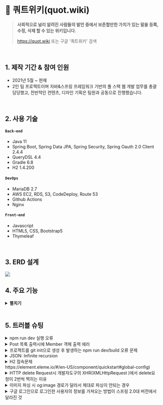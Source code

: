 # :pushpin: 쿼트위키(quot.wiki)
>**사회적으로 널리 알려진 사람들의 발언 중에서 보존할만한 가치가 있는 말을 등록, 수정, 삭제 할 수 있는 위키입니다.**
>
>https://quot.wiki  또는 구글 '쿼트위키' 검색

</br>



## 1. 제작 기간 & 참여 인원
- 2021년 5월 ~ 현재
- 2인 팀 프로젝트이며 자바&스프링 프레임워크 기반의 풀 스택 웹 개발 업무를 총괄 담당했고,
  전반적인 컨텐츠, 디자인 기획은 팀원과 공동으로 진행했습니다.

</br>



## 2. 사용 기술
#### `Back-end`
  - Java 11
  - Spring Boot, Spring Data JPA, Spring Security, Spring Oauth 2.0 Client 2.4.4
  - QueryDSL 4.4
  - Gradle 6.8
  - H2 1.4.200

#### `DevOps`

- MariaDB 2.7
- AWS EC2, RDS, S3, CodeDeploy, Route 53
- Github Actions
- Nginx

#### `Front-end`
  - Javascript
  - HTML5, CSS, Bootstrap5
  - Thymeleaf

</br>



## 3. ERD 설계

![](https://github.com/warscodev/portfolio/blob/main/%EC%BF%BC%ED%8A%B8%EC%9C%84%ED%82%A4/img/erd.png?raw=true)

## 4. 주요 기능

<details>
<summary><b>펼치기</b></summary>
<div markdown="1">

### 4.1. 발언 등록

- 이용자는 특정 인물을 선택 한 뒤 해당 인물의 발언을 등록할 수 있습니다. 인물이 아직 등록되어 있지 않은 경우에는 인물 등록을 먼저 해야하며 발언을 등록할 때 해당 발언의 일자, 출처 URL, 내용, 관련 태그를 반드시 입력해야합니다. 이는 유효성 검사를 통해 검증되고 조건에 충족하지 않는 경우 메시지를 띄우고 등록이 진행되지 않습니다.

  > - **관련 클래스**
  >
  >   - Remark (Domain Class) :pushpin: [코드](https://github.com/warscodev/quot/blob/master/src/main/java/com/udpr/quot/domain/remark/Remark.java)
  >
  >   - RemarkRepository (JPA Interface)
  >   - RemarkApiController :pushpin:[코드](https://github.com/warscodev/quot/blob/master/src/main/java/com/udpr/quot/web/controller/remark/RemarkApiController.java)
  >   - RemarkService :pushpin:[코드](https://github.com/warscodev/quot/blob/master/src/main/java/com/udpr/quot/service/remark/RemarkService.java)

  

### 4.2. 발언 목록 및 검색

- 일반 게시판과 피드 방식의 중간 형태로 구현한 발언 목록 페이지에서 카테고리별 발언 보기, 페이지 이동, 좋아요/싫어요, 발언 스크랩이 가능합니다.

- Rest Api 방식으로 사이드에 화제 발언 탭을 구현하여 최근 일주일간 좋아요, 싫어요, 댓글이 가장 많이 달린 순으로 정렬했습니다.

- 사이트 헤더에 구현된 검색창을 통해 사이트 어디서든 검색하여 원하는 발언 또는 인물을 검색할 수 있습니다.

  > - **관련 클래스**
  >
  >   - RemarkContorller
  >   - RemarkService
  >
  >   - RemarkRepositoryImpl (QueryDSL Implements Class) :pushpin: [코드](https://github.com/warscodev/quot/blob/master/src/main/java/com/udpr/quot/domain/remark/repository/RemarkRepositoryImpl.java)
  >
  >
  >   - RemarkApiQueryRepository :pushpin:[코드](https://github.com/warscodev/quot/blob/master/src/main/java/com/udpr/quot/domain/remark/repository/RemarkApiQueryRepository.java)



### 4.3. 댓글

- 개별 발언 페이지에서 로그인 한 회원은 발언에 대한 좋아요/싫어요, 스크랩을 할 수 있고 댓글을 작성할 수 있습니다.

- 댓글에 대한 대댓글을 작성할 수 있고 댓글을 신고할 수 있습니다. 신고된 댓글은 원 내용과 함께 DB에 저장됩니다.

  > - 관련 클래스
  >   - Comment, Reporting (Domain Class)
  >   - CommentApiController :pushpin:[코드](https://github.com/warscodev/quot/blob/master/src/main/java/com/udpr/quot/web/controller/remark/CommentApiController.java)
  >   - CommentService :pushpin:[코드](https://github.com/warscodev/quot/blob/master/src/main/java/com/udpr/quot/service/remark/comment/CommentService.java)
  >   - CommentRepositoryImpl :pushpin:[코드](https://github.com/warscodev/quot/blob/master/src/main/java/com/udpr/quot/domain/remark/comment/repository/CommentRepositoryImpl.java)



### 4.4. 인물 분류 페이지

- 카테고리별 대분류 및 초성별 소분류를 통해 사이트에 등록된 인물들의 통계 정보를 제공하고 <br>개별 인물 페이지로 이동 할 수 있는 인덱스의 역할을 합니다.
  
  > - **관련 클래스**
  >   - PersonController
  >   - PersonService
  >   - PersonRepositoryImpl
  >   - GetChoSungFromNames :pushpin:[코드](https://github.com/warscodev/quot/blob/master/src/main/java/com/udpr/quot/domain/person/utils/GetChoSungFromNames.java)
  
  
### 4.5. 인물 상세 페이지

- 인물의 개인 정보와 연도별 발언이 노출되고 개인 정보를 편집 할 수 있습니다.

- 로그인 한 회원은 인물을 팔로우 하여 해당 인물의 모든 발언을 모아볼 수 있습니다.

  > - **관련 클래스**
  >   - PersonApiController
  >   - PersonService
  >   - RemarkPersonPageQueryRepository:pushpin:[코드](https://github.com/warscodev/quot/blob/master/src/main/java/com/udpr/quot/domain/remark/repository/RemarkPersonPageQueryRepository.java)
  >   - PersonDetail.html :pushpin:[코드](https://github.com/warscodev/quot/blob/master/src/main/resources/templates/person/personDetail.html)



### 4.6. 인물 아이콘 등록 및 관리

- 관리자는 카테고리별 프리셋 아이콘을 등록하여 인물 정보 편집시에 이를 선택하여 등록해 줄 수 있습니다. 아이콘은 AWS S3에 저장됩니다.

- 카테고리별 아이콘을 등록, 수정, 삭제할 수 있고 인물 개별 아이콘을 따로 지정하여 등록 할 수 있습니다.

  >  - **관련 클래스**
  >    - IconApiController
  >    - IconService :pushpin:[코드](https://github.com/warscodev/quot/blob/master/src/main/java/com/udpr/quot/service/icon/IconService.java)
  >    - IconApiQueryRepository
  >    - AwsS3Config
  >    - S3Uploader :pushpin:[코드](https://github.com/warscodev/quot/blob/master/src/main/java/com/udpr/quot/config/S3Uploader.java)



### 4.7. Oauth2.0 로그인 및 Spring Security 인증, 인가

- 구글/네이버 Oauth2.0 로그인을 이용해 불필요한 회원 가입 절차 프로세스를 생략했습니다.

- Security 설정을 통해 인증 또는 인가를 받은 회원만 특정 페이지 또는 API에 접근할 수 있도록 제한했습니다.

- Custom Handler, Entry Point로 상황에 따른 추가 작업들을 작성했습니다.

  > - **관련 클래스**
  >   - WebSecurityConfig :pushpin:[코드](https://github.com/warscodev/quot/blob/master/src/main/java/com/udpr/quot/config/auth/WebSecurityConfig.java)
  >   - CustomOAuth2UserService (OAuth2UserService Implements Class) :pushpin:[코드](https://github.com/warscodev/quot/blob/master/src/main/java/com/udpr/quot/config/auth/CustomOAuth2UserService.java)
  >
  >   - CustomAccessDeniedHandler:pushpin:[코드](https://github.com/warscodev/quot/blob/master/src/main/java/com/udpr/quot/config/auth/handler/CustomAccessDeniedHandler.java)
  >
  >   - CustomLoginSuccessHandler
  >
  >   - CustomLogoutSuccessHandler

  

### 4.7. 무중단 배포

- **구조**
![](https://raw.githubusercontent.com/warscodev/portfolio/46244ff960fad61e943617769c98039e1083dff4/%EC%BF%BC%ED%8A%B8%EC%9C%84%ED%82%A4/img/%E1%84%87%E1%85%A2%E1%84%91%E1%85%A9%20%E1%84%80%E1%85%AA%E1%84%8C%E1%85%A5%E1%86%BC.svg)
- **과정**

	- Github 마스터 브런치에서 푸시가 발생하면 Github Actions에서 프로젝트 빌드 후, Jar 파일로 압축하여 S3로 업로드 합니다.
	- Github Actions은 CodeDeploy에게 S3로 전달된 Jar 파일을 이용한 배포를 요청합니다.
	- EC2 인스턴스 내부에 있는 CodeDeploy Agent가 S3로 부터 Jar 파일을 전달받아 배포를 진행합니다.
	  - 현재 Nginx와 연결되지 않은 포트의 스프링부트로 배포합니다.
	-  배포와 헬스체크가 완료되면 Nginx reload를 통해 Nginx를 새로 배포된 스프링부트의 포트로 연결합니다.
	
	
	

</div>
</details>

</br>

## 5. 트러블 슈팅
<details>
<summary>npm run dev 실행 오류</summary>
<div markdown="1">

- Webpack-dev-server 버전을 3.0.0으로 다운그레이드로 해결
- `$ npm install —save-dev webpack-dev-server@3.0.0`

</div>
</details>

<details>
<summary> Post 목록 출력시에 Member 객체 출력 에러 </summary>
<div markdown="1">

  - 에러 메세지(500에러)
    - No serializer found for class org.hibernate.proxy.pojo.javassist.JavassistLazyInitializer and no properties discovered to create BeanSerializer (to avoid exception, disable SerializationConfig.SerializationFeature.FAIL_ON_EMPTY_BEANS)
  - 해결
    - Post 엔티티에 @ManyToOne 연관관계 매핑을 LAZY 옵션에서 기본(EAGER)옵션으로 수정

</div>
</details>
    
<details>
<summary> 프로젝트를 git init으로 생성 후 발생하는 npm run dev/build 오류 문제 </summary>
<div markdown="1">

  ```jsx
    $ npm run dev
    npm ERR! path C:\Users\integer\IdeaProjects\pilot\package.json
    npm ERR! code ENOENT
    npm ERR! errno -4058
    npm ERR! syscall open
    npm ERR! enoent ENOENT: no such file or directory, open 'C:\Users\integer\IdeaProjects\pilot\package.json'
    npm ERR! enoent This is related to npm not being able to find a file.
    npm ERR! enoent

    npm ERR! A complete log of this run can be found in:
    npm ERR!     C:\Users\integer\AppData\Roaming\npm-cache\_logs\2019-02-25T01_23_19_131Z-debug.log
  ```

  - 단순히 npm run dev/build 명령을 입력한 경로가 문제였다.

</div>
</details>    

<details>
<summary> JSON: Infinite recursion</summary>
<div markdown="1">


  - 서로 양방향 참조(1:N)를 하고 있는 Remark Entity, Person Entity중 Remark Entity를  JSON으로 반환하는 과정에서 Person Entity가 다시 Remark Entity를 불러오는 무한 순환참조 문제가 발생.

  - 양 Entity에 각각 @JsonManagedReference, @JsonBackReference을 붙여서 순환참조를 방어할 수도 있으나 Entity 자체를 반환하기 보다는 dto 객체를 만들어 필요한 필드들만 추출해 반환한다면 위 문제가 발생하지 않습니다. 

    

</div>
</details>  

<details>
<summary> H2 접속문제</summary>
<div markdown="1">

  - H2의 JDBC URL이 jdbc:h2:~/test 으로 되어있으면 jdbc:h2:mem:testdb 으로 변경해서 접속해야 한다.
        

</div>
</details> https://element.eleme.io/#/en-US/component/quickstart#global-config)



<details>
<summary> HTTP delete Request시 개발자도구의 XHR(XMLHttpRequest )에서 delete요청이 2번씩 찍히는 이유</summary>
<div markdown="1">

  - When you try to send a XMLHttpRequest to a different domain than the page is hosted, you are violating the same-origin policy. However, this situation became somewhat common, many technics are introduced. CORS is one of them.

        In short, server that you are sending the DELETE request allows cross domain requests. In the process, there should be a **preflight** call and that is the **HTTP OPTION** call.

        So, you are having two responses for the **OPTION** and **DELETE** call.

        see [MDN page for CORS](https://developer.mozilla.org/en-US/docs/Web/HTTP/Access_control_CORS).

    - 출처 : [https://stackoverflow.com/questions/35808655/why-do-i-get-back-2-responses-of-200-and-204-when-using-an-ajax-call-to-delete-o](https://stackoverflow.com/questions/35808655/why-do-i-get-back-2-responses-of-200-and-204-when-using-an-ajax-call-to-delete-o)
      

</div>
</details> 

<details>
<summary> 이미지 파싱 시 og:image 경로가 달라서 제대로 파싱이 안되는 경우</summary>
<div markdown="1">

  - UserAgent 설정으로 해결
        - [https://www.javacodeexamples.com/jsoup-set-user-agent-example/760](https://www.javacodeexamples.com/jsoup-set-user-agent-example/760)
        - [http://www.useragentstring.com/](http://www.useragentstring.com/)
      

</div>
</details> 
    
<details>
<summary> 구글 로그인으로 로그인한 사용자의 정보를 가져오는 방법이 스프링 2.0대 버전에서 달라진 것</summary>
<div markdown="1">

  - 1.5대 버전에서는 Controller의 인자로 Principal을 넘기면 principal.getName(0에서 바로 꺼내서 쓸 수 있었는데, 2.0대 버전에서는 principal.getName()의 경우 principal 객체.toString()을 반환한다.
    - 1.5대 버전에서 principal을 사용하는 경우
    - 아래와 같이 사용했다면,

    ```jsx
    @RequestMapping("/sso/user")
    @SuppressWarnings("unchecked")
    public Map<String, String> user(Principal principal) {
        if (principal != null) {
            OAuth2Authentication oAuth2Authentication = (OAuth2Authentication) principal;
            Authentication authentication = oAuth2Authentication.getUserAuthentication();
            Map<String, String> details = new LinkedHashMap<>();
            details = (Map<String, String>) authentication.getDetails();
            logger.info("details = " + details);  // id, email, name, link etc.
            Map<String, String> map = new LinkedHashMap<>();
            map.put("email", details.get("email"));
            return map;
        }
        return null;
    }
    ```

    - 2.0대 버전에서는
    - 아래와 같이 principal 객체의 내용을 꺼내 쓸 수 있다.

    ```jsx
    UsernamePasswordAuthenticationToken token =
                    (UsernamePasswordAuthenticationToken) SecurityContextHolder
                            .getContext().getAuthentication();
            Map<String, Object> map = (Map<String, Object>) token.getPrincipal();
    
            String email = String.valueOf(map.get("email"));
            post.setMember(memberRepository.findByEmail(email));
    ```
    

</div>
</details> 
    
    

</div>
</details> 
    
</br>

